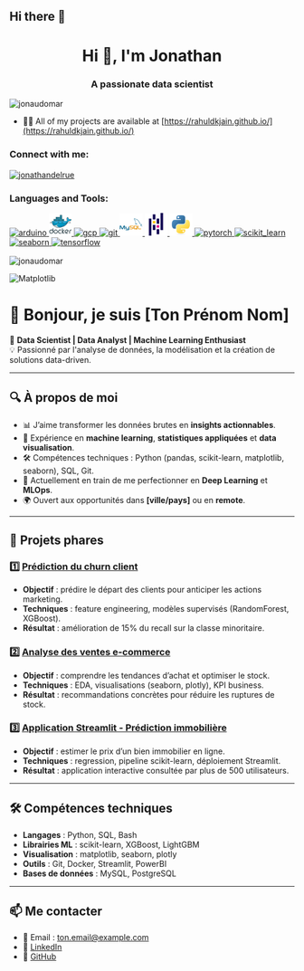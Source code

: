 ## Hi there 👋

<!--
**jonaudomar/jonaudomar** is a ✨ _special_ ✨ repository because its `README.md` (this file) appears on your GitHub profile.

Here are some ideas to get you started:

- 🔭 I’m currently working on ...
- 🌱 I’m currently learning ...
- 👯 I’m looking to collaborate on ...
- 🤔 I’m looking for help with ...
- 💬 Ask me about ...
- 📫 How to reach me: ...
- 😄 Pronouns: ...
- ⚡ Fun fact: ...
-->


<h1 align="center">Hi 👋, I'm Jonathan</h1>
<h3 align="center">A passionate data scientist</h3>

<p align="left"> <img src="https://komarev.com/ghpvc/?username=jonaudomar&label=Profile%20views&color=0e75b6&style=flat" alt="jonaudomar" /> </p>

- 👨‍💻 All of my projects are available at [https://rahuldkjain.github.io/](https://rahuldkjain.github.io/)

<h3 align="left">Connect with me:</h3>
<p align="left">
<a href="https://linkedin.com/in/jonathandelrue" target="blank"><img align="center" src="https://raw.githubusercontent.com/rahuldkjain/github-profile-readme-generator/master/src/images/icons/Social/linked-in-alt.svg" alt="jonathandelrue" height="30" width="40" /></a>
</p>

<h3 align="left">Languages and Tools:</h3>
<p align="left"> <a href="https://www.arduino.cc/" target="_blank" rel="noreferrer"> <img src="https://cdn.worldvectorlogo.com/logos/arduino-1.svg" alt="arduino" width="40" height="40"/> </a> <a href="https://www.docker.com/" target="_blank" rel="noreferrer"> <img src="https://raw.githubusercontent.com/devicons/devicon/master/icons/docker/docker-original-wordmark.svg" alt="docker" width="40" height="40"/> </a> <a href="https://cloud.google.com" target="_blank" rel="noreferrer"> <img src="https://www.vectorlogo.zone/logos/google_cloud/google_cloud-icon.svg" alt="gcp" width="40" height="40"/> </a> <a href="https://git-scm.com/" target="_blank" rel="noreferrer"> <img src="https://www.vectorlogo.zone/logos/git-scm/git-scm-icon.svg" alt="git" width="40" height="40"/> </a> <a href="https://www.mysql.com/" target="_blank" rel="noreferrer"> <img src="https://raw.githubusercontent.com/devicons/devicon/master/icons/mysql/mysql-original-wordmark.svg" alt="mysql" width="40" height="40"/> </a> <a href="https://pandas.pydata.org/" target="_blank" rel="noreferrer"> <img src="https://raw.githubusercontent.com/devicons/devicon/2ae2a900d2f041da66e950e4d48052658d850630/icons/pandas/pandas-original.svg" alt="pandas" width="40" height="40"/> </a> <a href="https://www.python.org" target="_blank" rel="noreferrer"> <img src="https://raw.githubusercontent.com/devicons/devicon/master/icons/python/python-original.svg" alt="python" width="40" height="40"/> </a> <a href="https://pytorch.org/" target="_blank" rel="noreferrer"> <img src="https://www.vectorlogo.zone/logos/pytorch/pytorch-icon.svg" alt="pytorch" width="40" height="40"/> </a> <a href="https://scikit-learn.org/" target="_blank" rel="noreferrer"> <img src="https://upload.wikimedia.org/wikipedia/commons/0/05/Scikit_learn_logo_small.svg" alt="scikit_learn" width="40" height="40"/> </a> <a href="https://seaborn.pydata.org/" target="_blank" rel="noreferrer"> <img src="https://seaborn.pydata.org/_images/logo-mark-lightbg.svg" alt="seaborn" width="40" height="40"/> </a> <a href="https://www.tensorflow.org" target="_blank" rel="noreferrer"> <img src="https://www.vectorlogo.zone/logos/tensorflow/tensorflow-icon.svg" alt="tensorflow" width="40" height="40"/> </a> </p>

<p><img align="center" src="https://github-readme-streak-stats.herokuapp.com/?user=jonaudomar&" alt="jonaudomar" /></p>




<img src="https://cdn.jsdelivr.net/gh/devicons/devicon@latest/icons/matplotlib/matplotlib-original.svg" alt="Matplotlib" width="40" height="40" />
  
          




# 👋 Bonjour, je suis [Ton Prénom Nom]  

🎯 **Data Scientist | Data Analyst | Machine Learning Enthusiast**  
💡 Passionné par l'analyse de données, la modélisation et la création de solutions data-driven.  

---

## 🔍 À propos de moi
- 📊 J’aime transformer les données brutes en **insights actionnables**.
- 🤖 Expérience en **machine learning**, **statistiques appliquées** et **data visualisation**.
- 🛠 Compétences techniques : Python (pandas, scikit-learn, matplotlib, seaborn), SQL, Git.
- 🌱 Actuellement en train de me perfectionner en **Deep Learning** et **MLOps**.
- 🌍 Ouvert aux opportunités dans **[ville/pays]** ou en **remote**.

---

## 📌 Projets phares

### 1️⃣ [Prédiction du churn client](https://github.com/monprofil/churn-prediction)
- **Objectif** : prédire le départ des clients pour anticiper les actions marketing.
- **Techniques** : feature engineering, modèles supervisés (RandomForest, XGBoost).
- **Résultat** : amélioration de 15% du recall sur la classe minoritaire.

### 2️⃣ [Analyse des ventes e-commerce](https://github.com/monprofil/ecommerce-sales-analysis)
- **Objectif** : comprendre les tendances d’achat et optimiser le stock.
- **Techniques** : EDA, visualisations (seaborn, plotly), KPI business.
- **Résultat** : recommandations concrètes pour réduire les ruptures de stock.

### 3️⃣ [Application Streamlit - Prédiction immobilière](https://github.com/monprofil/real-estate-predictor)
- **Objectif** : estimer le prix d’un bien immobilier en ligne.
- **Techniques** : regression, pipeline scikit-learn, déploiement Streamlit.
- **Résultat** : application interactive consultée par plus de 500 utilisateurs.

---

## 🛠 Compétences techniques
- **Langages** : Python, SQL, Bash
- **Librairies ML** : scikit-learn, XGBoost, LightGBM
- **Visualisation** : matplotlib, seaborn, plotly
- **Outils** : Git, Docker, Streamlit, PowerBI
- **Bases de données** : MySQL, PostgreSQL

---

## 📫 Me contacter
- 📧 Email : ton.email@example.com
- 🔗 [LinkedIn](https://www.linkedin.com/in/tonprofil)
- 🐙 [GitHub](https://github.com/monprofil)

